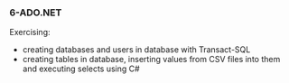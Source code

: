### 6-ADO.NET
Exercising:
* creating databases and users in database with Transact-SQL
* creating tables in database, inserting values from CSV files into them and executing selects using C#
